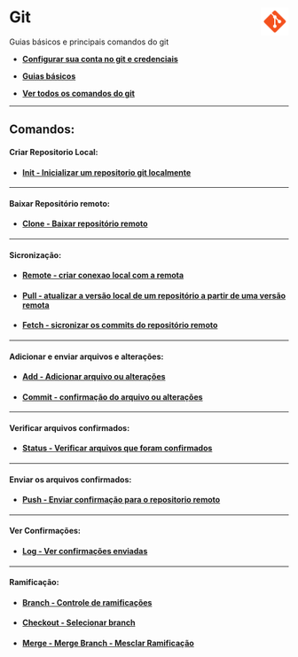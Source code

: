 <div><h1> Git <img align="right" width="50px" src="img/icons8-git-48.png"></h1></div>

<p> Guias básicos e principais comandos do git </p>

- <a href="/guias/git-config.md"><b> Configurar sua conta no git e credenciais <b></a>

- <a href="/guias/README.md"><b> Guias básicos <b></a>
- <a href="comandos/README.md"><b> Ver todos os comandos do git</b> </a>
<!-- - <a href="https://github.com/gladsonsimoes/git/blob/main/Configura%C3%A7%C3%A3o%26Diret%C3%B3rio.md"><b> Configurar conta e comandos de pasta</b></a> -->

---
## Comandos:

#### Criar Repositorio Local:
- #### <a href="comandos/comandos_de_uso/git_init.md"> Init - Inicializar um repositorio git localmente </a><br>

---
#### Baixar Repositório remoto:
- #### <a href="comandos/comandos_de_uso/git_clone.md"> Clone - Baixar repositório remoto </a><br>  

---
#### Sicronização:
- #### <a href="/comandos/comandos_de_uso/git_remote.md"> Remote - criar conexao local com a remota </a><br>  
- #### <a href="/comandos/comandos_de_uso/git_pull.md"> Pull - atualizar a versão local de um repositório a partir de uma versão remota </a><br>
- #### <a href="/comandos/comandos_de_uso/git_fetch.md"> Fetch - sicronizar os commits do repositório remoto </a><br>

---
#### Adicionar e enviar arquivos e alterações:
- #### <a href="/comandos/comandos_de_uso/git_add.md"> Add - Adicionar arquivo ou alterações </a><br>
- #### <a href="/comandos/comandos_de_uso/git_commit.md"> Commit - confirmação do arquivo ou alterações </a><br>

---
#### Verificar arquivos confirmados:
- #### <a href="/comandos/comandos_de_uso/git_status.md"> Status - Verificar arquivos que foram confirmados</a>

---
#### Enviar os arquivos confirmados:
- #### <a href="/comandos/comandos_de_uso/git_push.md"> Push - Enviar confirmação para o repositorio remoto </a><br>

---
#### Ver Confirmações:
- #### <a href="/comandos/comandos_de_uso/git_log.md"> Log - Ver confirmações enviadas </a><br>

---
#### Ramificação:
- #### <a href="/comandos/comandos_de_uso/git_branch.md"> Branch - Controle de ramificações </a><br>
- #### <a href="/comandos/comandos_de_uso/git_checkout.md"> Checkout - Selecionar branch </a><br>  
- #### <a href="/comandos/comandos_de_uso/git_merge.md"> Merge - Merge Branch - Mesclar Ramificação </a><br>     


